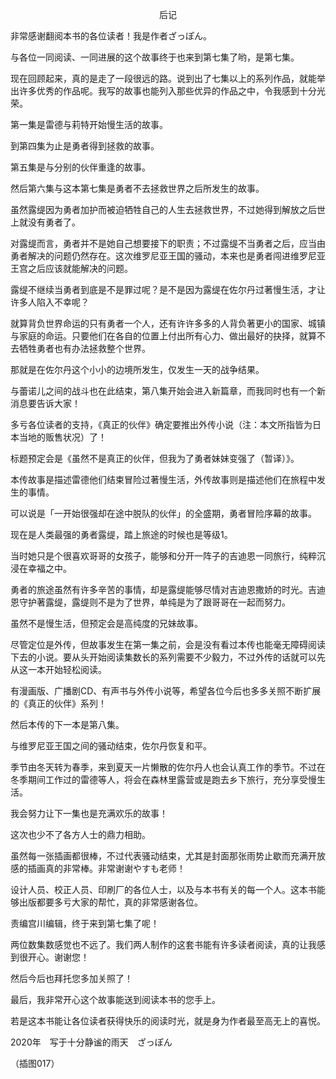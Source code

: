 <p align="center">后记</p>

非常感谢翻阅本书的各位读者！我是作者ざっぽん。

与各位一同阅读、一同进展的这个故事终于也来到第七集了哟，是第七集。

现在回顾起来，真的是走了一段很远的路。说到出了七集以上的系列作品，就能举出许多优秀的作品呢。我写的故事也能列入那些优异的作品之中，令我感到十分光荣。

第一集是雷德与莉特开始慢生活的故事。

到第四集为止是勇者得到拯救的故事。

第五集是与分别的伙伴重逢的故事。

然后第六集与这本第七集是勇者不去拯救世界之后所发生的故事。

虽然露缇因为勇者加护而被迫牺牲自己的人生去拯救世界，不过她得到解放之后世上就没有勇者了。

对露缇而言，勇者并不是她自己想要接下的职责；不过露缇不当勇者之后，应当由勇者解决的问题仍然存在。这次维罗尼亚王国的骚动，本来也是勇者闯进维罗尼亚王宫之后应该就能解决的问题。

露缇不继续当勇者到底是不是罪过呢？是不是因为露缇在佐尔丹过著慢生活，才让许多人陷入不幸呢？

就算背负世界命运的只有勇者一个人，还有许许多多的人背负著更小的国家、城镇与家庭的命运。只要他们在各自的位置上付出所有心力、做出最好的抉择，就算不去牺牲勇者也有办法拯救整个世界。

那就是在佐尔丹这个小小的边境所发生，仅发生一天的战争结果。

与蕾诺儿之间的战斗也在此结束，第八集开始会进入新篇章，而我同时也有一个新消息要告诉大家！

多亏各位读者的支持，《真正的伙伴》确定要推出外传小说（注：本文所指皆为日本当地的贩售状况）了！

标题预定会是《虽然不是真正的伙伴，但我为了勇者妹妹变强了（暂译）》。

本传故事是描述雷德他们结束冒险过著慢生活，外传故事则是描述他们在旅程中发生的事情。

可以说是「一开始很强却在途中脱队的伙伴」的全盛期，勇者冒险序幕的故事。

现在是人类最强的勇者露缇，踏上旅途的时候也是等级1。

当时她只是个很喜欢哥哥的女孩子，能够和分开一阵子的吉迪恩一同旅行，纯粹沉浸在幸福之中。

勇者的旅途虽然有许多辛苦的事情，却是露缇能够尽情对吉迪恩撒娇的时光。吉迪恩守护著露缇，露缇则不是为了世界，单纯是为了跟哥哥在一起而努力。

虽然不是慢生活，但预定会是高纯度的兄妹故事。

尽管定位是外传，但故事发生在第一集之前，会是没有看过本传也能毫无障碍阅读下去的小说。要从头开始阅读集数长的系列需要不少毅力，不过外传的话就可以先从这一本开始轻松阅读。

有漫画版、广播剧CD、有声书与外传小说等，希望各位今后也多多关照不断扩展的《真正的伙伴》系列！

然后本传的下一本是第八集。

与维罗尼亚王国之间的骚动结束，佐尔丹恢复和平。

季节由冬天转为春季，来到夏天一片懒散的佐尔丹人也会认真工作的季节。不过在冬季期间工作过的雷德等人，将会在森林里露营或是跑去乡下旅行，充分享受慢生活。

我会努力让下一集也是充满欢乐的故事！

这次也少不了各方人士的鼎力相助。

虽然每一张插画都很棒，不过代表骚动结束，尤其是封面那张雨势止歇而充满开放感的插画真的非常棒。非常谢谢やすも老师！

设计人员、校正人员、印刷厂的各位人士，以及与本书有关的每一个人。这本书能够出版都要多亏大家的帮忙，真的非常感谢各位。

责编宫川编辑，终于来到第七集了呢！

两位数集数感觉也不远了。我们两人制作的这套书能有许多读者阅读，真的让我感到很开心。谢谢您！

然后今后也拜托您多加关照了！

最后，我非常开心这个故事能送到阅读本书的您手上。

若是这本书能让各位读者获得快乐的阅读时光，就是身为作者最至高无上的喜悦。

2020年　写于十分静谧的雨天　ざっぽん

（插图017）

